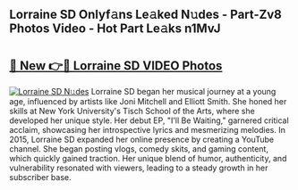 ## Lorraine SD Onlyf𝚊ns Le𝚊ked N𝚞des - Part-Zv8 Photos Video - Hot Part Le𝚊ks n1MvJ

# <h2><a href="http://ac35169.deff.icu/?id=Lorraine+SD">🔗 New 👉🔴 Lorraine SD VIDEO Photos</a></h2>

[![Lorraine SD N𝚞des](https://i.imgur.com/rIISA9y.gif)](http://ac35169.deff.icu/?id=Lorraine+SD)
Lorraine SD began her musical journey at a young age, influenced by artists like Joni Mitchell and Elliott Smith. She honed her skills at New York University's Tisch School of the Arts, where she developed her unique style. Her debut EP, "I'll Be Waiting," garnered critical acclaim, showcasing her introspective lyrics and mesmerizing melodies. In 2015, Lorraine SD expanded her online presence by creating a YouTube channel. She began posting vlogs, comedy skits, and gaming content, which quickly gained traction. Her unique blend of humor, authenticity, and vulnerability resonated with viewers, leading to a steady growth in her subscriber base.
